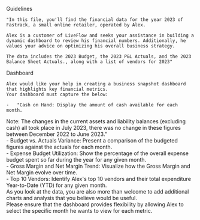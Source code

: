Guidelines	

	"In this file, you'll find the financial data for the year 2023 of Fastrack, a small online retailer, operated by Alex. 
													
	Alex is a customer of LiveFlow and seeks your assistance in building a dynamic dashboard to review his financial numbers. Additionally, he values your advice on optimizing his overall business strategy.	
 
	The data includes the 2023 Budget, the 2023 P&L Actuals, and the 2023 Balance Sheet Actuals., along with a list of vendors for 2023"														
															
Dashboard
           				
	Alex would like your help in creating a business snapshot dashboard that highlights key financial metrics.  														
	Your dashboard must capture the below:	
 
	-	"Cash on Hand: Display the amount of cash available for each month. 
Note: The changes in the current assets and liability balances (excluding cash) all took place in July 2023, there was no change in these figures between December 2022 to June 2023."													
	-	Budget vs. Actuals Variance: Present a comparison of the budgeted figures against the actuals for each month.													
	-	Expense Budget Utilization: Show the percentage of the overall expense budget spent so far during the year for any given month.													
	-	Gross Margin and Net Margin Trend: Visualize how the Gross Margin and Net Margin evolve over time.													
	-	Top 10 Vendors: Identify Alex's top 10 vendors and their total expenditure Year-to-Date (YTD) for any given month.													
	As you look at the data, you are also more than welcome to add additional charts and analysis that you believe would be useful.														
	Please ensure that the dashboard provides flexibility by allowing Alex to select the specific month he wants to view for each metric.														
																												

